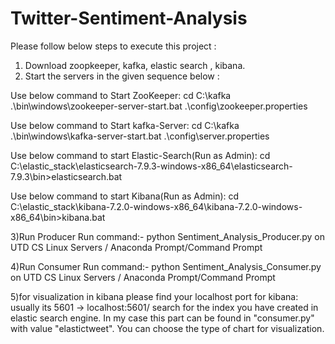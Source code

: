 # Twitter-Sentiment-Analysis
Please follow below steps to execute this project :
1) Download zoopkeeper, kafka, elastic search , kibana. 
2) Start the servers in the given sequence below : 

  Use below command to Start ZooKeeper: 
  cd C:\kafka .\bin\windows\zookeeper-server-start.bat .\config\zookeeper.properties

  Use below command to Start kafka-Server: 
  cd C:\kafka .\bin\windows\kafka-server-start.bat .\config\server.properties

  Use below command to start Elastic-Search(Run as Admin): 
  cd C:\elastic_stack\elasticsearch-7.9.3-windows-x86_64\elasticsearch-7.9.3\bin>elasticsearch.bat

  Use below command to start Kibana(Run as Admin): 
  cd C:\elastic_stack\kibana-7.2.0-windows-x86_64\kibana-7.2.0-windows-x86_64\bin>kibana.bat

3)Run Producer
Run command:- python Sentiment_Analysis_Producer.py on UTD CS Linux Servers / Anaconda Prompt/Command Prompt

4)Run Consumer
Run command:- python Sentiment_Analysis_Consumer.py on UTD CS Linux Servers / Anaconda Prompt/Command Prompt

5)for visualization in kibana please find your localhost port for kibana: usually its 5601 -> localhost:5601/
search for the index you have created in elastic search engine. In my case this part can be found in "consumer.py" with value "elastictweet".
You can choose the type of chart for visualization.
